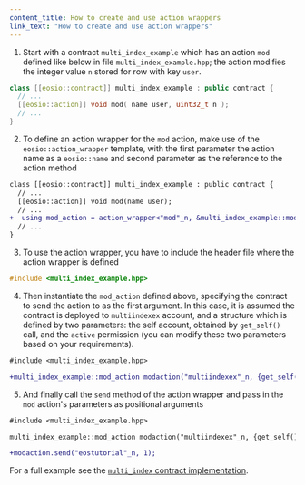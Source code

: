 ```yaml
---
content_title: How to create and use action wrappers
link_text: "How to create and use action wrappers"
---
```


1. Start with a contract `multi_index_example` which has an action `mod` defined like below in file `multi_index_example.hpp`; the action modifies the integer value `n` stored for row with key `user`.

```cpp
class [[eosio::contract]] multi_index_example : public contract {
  // ...
  [[eosio::action]] void mod( name user, uint32_t n );
  // ...
}
```

2. To define an action wrapper for the `mod` action, make use of the `eosio::action_wrapper` template, with  the first parameter the action name as a `eosio::name` and second parameter as the reference to the action method

```diff
class [[eosio::contract]] multi_index_example : public contract {
  // ...
  [[eosio::action]] void mod(name user);
  // ...
+  using mod_action = action_wrapper<"mod"_n, &multi_index_example::mod>;
  // ...
}
```
3. To use the action wrapper, you have to include the header file where the action wrapper is defined
```cpp
#include <multi_index_example.hpp>
```
4. Then instantiate the `mod_action` defined above, specifying the contract to send the action to as the first argument. In this case, it is assumed the contract is deployed to `multiindexex` account, and a structure which is defined by two parameters: the self account, obtained by `get_self()` call, and the `active` permission (you can modify these two parameters based on your requirements).
```diff
#include <multi_index_example.hpp>

+multi_index_example::mod_action modaction("multiindexex"_n, {get_self(), "active"_n});
```
5. And finally call the `send` method of the action wrapper and pass in the `mod` action's parameters as positional arguments
```diff
#include <multi_index_example.hpp>

multi_index_example::mod_action modaction("multiindexex"_n, {get_self(), 1});

+modaction.send("eostutorial"_n, 1);
```

For a full example see the [`multi_index` contract implementation](https://github.com/EOSIO/eosio.cdt/tree/master/examples/multi_index_example).
